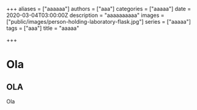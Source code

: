 +++
aliases = ["aaaaaa"]
authors = ["aaa"]
categories = ["aaaaa"]
date = 2020-03-04T03:00:00Z
description = "aaaaaaaaaa"
images = ["public/images/person-holding-laboratory-flask.jpg"]
series = ["aaaaa"]
tags = ["aaa"]
title = "aaaaa"

+++
# Ola
## OLA

Ola